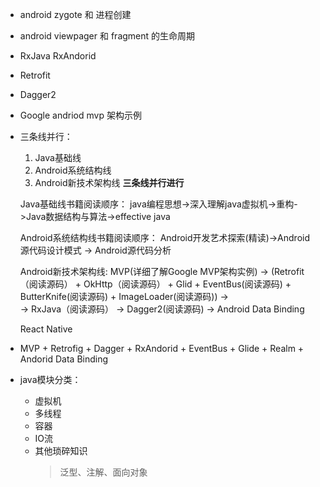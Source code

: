 


- android zygote 和 进程创建
- android viewpager 和 fragment 的生命周期
- RxJava RxAndorid
- Retrofit
- Dagger2
- Google andriod mvp 架构示例
- 三条线并行：
    1. Java基础线
    2. Android系统结构线
    3. Android新技术架构线
    **三条线并行进行**

    Java基础线书籍阅读顺序：
    java编程思想->深入理解java虚拟机->重构->Java数据结构与算法->effective java

    Android系统结构线书籍阅读顺序：
    Android开发艺术探索(精读)->Android 源代码设计模式 -> Android源代码分析

    Android新技术架构线:
    MVP(详细了解Google MVP架构实例) -> (Retrofit（阅读源码） + OkHttp（阅读源码） + Glid + EventBus(阅读源码) + ButterKnife(阅读源码) + ImageLoader(阅读源码)) ->  
    -> RxJava（阅读源码） ->  Dagger2(阅读源码) -> Android Data Binding

    React Native
- MVP + Retrofig + Dagger + RxAndorid + EventBus + Glide + Realm + Andorid Data Binding
- java模块分类：
  - 虚拟机
  - 多线程
  - 容器
  - IO流
  - 其他琐碎知识
    >泛型、注解、面向对象  
